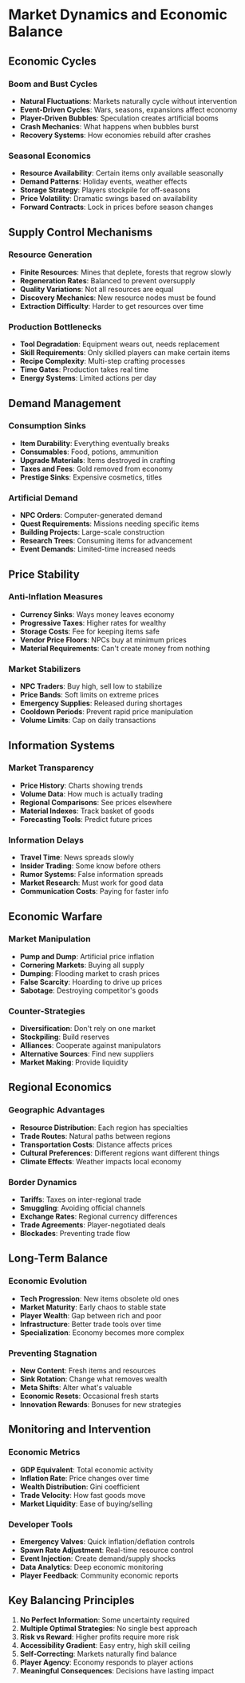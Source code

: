 # Market Dynamics and Economic Balance

## Economic Cycles

### Boom and Bust Cycles
- **Natural Fluctuations**: Markets naturally cycle without intervention
- **Event-Driven Cycles**: Wars, seasons, expansions affect economy
- **Player-Driven Bubbles**: Speculation creates artificial booms
- **Crash Mechanics**: What happens when bubbles burst
- **Recovery Systems**: How economies rebuild after crashes

### Seasonal Economics
- **Resource Availability**: Certain items only available seasonally
- **Demand Patterns**: Holiday events, weather effects
- **Storage Strategy**: Players stockpile for off-seasons
- **Price Volatility**: Dramatic swings based on availability
- **Forward Contracts**: Lock in prices before season changes

## Supply Control Mechanisms

### Resource Generation
- **Finite Resources**: Mines that deplete, forests that regrow slowly
- **Regeneration Rates**: Balanced to prevent oversupply
- **Quality Variations**: Not all resources are equal
- **Discovery Mechanics**: New resource nodes must be found
- **Extraction Difficulty**: Harder to get resources over time

### Production Bottlenecks
- **Tool Degradation**: Equipment wears out, needs replacement
- **Skill Requirements**: Only skilled players can make certain items
- **Recipe Complexity**: Multi-step crafting processes
- **Time Gates**: Production takes real time
- **Energy Systems**: Limited actions per day

## Demand Management

### Consumption Sinks
- **Item Durability**: Everything eventually breaks
- **Consumables**: Food, potions, ammunition
- **Upgrade Materials**: Items destroyed in crafting
- **Taxes and Fees**: Gold removed from economy
- **Prestige Sinks**: Expensive cosmetics, titles

### Artificial Demand
- **NPC Orders**: Computer-generated demand
- **Quest Requirements**: Missions needing specific items
- **Building Projects**: Large-scale construction
- **Research Trees**: Consuming items for advancement
- **Event Demands**: Limited-time increased needs

## Price Stability

### Anti-Inflation Measures
- **Currency Sinks**: Ways money leaves economy
- **Progressive Taxes**: Higher rates for wealthy
- **Storage Costs**: Fee for keeping items safe
- **Vendor Price Floors**: NPCs buy at minimum prices
- **Material Requirements**: Can't create money from nothing

### Market Stabilizers
- **NPC Traders**: Buy high, sell low to stabilize
- **Price Bands**: Soft limits on extreme prices
- **Emergency Supplies**: Released during shortages
- **Cooldown Periods**: Prevent rapid price manipulation
- **Volume Limits**: Cap on daily transactions

## Information Systems

### Market Transparency
- **Price History**: Charts showing trends
- **Volume Data**: How much is actually trading
- **Regional Comparisons**: See prices elsewhere
- **Material Indexes**: Track basket of goods
- **Forecasting Tools**: Predict future prices

### Information Delays
- **Travel Time**: News spreads slowly
- **Insider Trading**: Some know before others
- **Rumor Systems**: False information spreads
- **Market Research**: Must work for good data
- **Communication Costs**: Paying for faster info

## Economic Warfare

### Market Manipulation
- **Pump and Dump**: Artificial price inflation
- **Cornering Markets**: Buying all supply
- **Dumping**: Flooding market to crash prices
- **False Scarcity**: Hoarding to drive up prices
- **Sabotage**: Destroying competitor's goods

### Counter-Strategies
- **Diversification**: Don't rely on one market
- **Stockpiling**: Build reserves
- **Alliances**: Cooperate against manipulators
- **Alternative Sources**: Find new suppliers
- **Market Making**: Provide liquidity

## Regional Economics

### Geographic Advantages
- **Resource Distribution**: Each region has specialties
- **Trade Routes**: Natural paths between regions
- **Transportation Costs**: Distance affects prices
- **Cultural Preferences**: Different regions want different things
- **Climate Effects**: Weather impacts local economy

### Border Dynamics
- **Tariffs**: Taxes on inter-regional trade
- **Smuggling**: Avoiding official channels
- **Exchange Rates**: Regional currency differences
- **Trade Agreements**: Player-negotiated deals
- **Blockades**: Preventing trade flow

## Long-Term Balance

### Economic Evolution
- **Tech Progression**: New items obsolete old ones
- **Market Maturity**: Early chaos to stable state
- **Player Wealth**: Gap between rich and poor
- **Infrastructure**: Better trade tools over time
- **Specialization**: Economy becomes more complex

### Preventing Stagnation
- **New Content**: Fresh items and resources
- **Sink Rotation**: Change what removes wealth
- **Meta Shifts**: Alter what's valuable
- **Economic Resets**: Occasional fresh starts
- **Innovation Rewards**: Bonuses for new strategies

## Monitoring and Intervention

### Economic Metrics
- **GDP Equivalent**: Total economic activity
- **Inflation Rate**: Price changes over time
- **Wealth Distribution**: Gini coefficient
- **Trade Velocity**: How fast goods move
- **Market Liquidity**: Ease of buying/selling

### Developer Tools
- **Emergency Valves**: Quick inflation/deflation controls
- **Spawn Rate Adjustment**: Real-time resource control
- **Event Injection**: Create demand/supply shocks
- **Data Analytics**: Deep economic monitoring
- **Player Feedback**: Community economic reports

## Key Balancing Principles

1. **No Perfect Information**: Some uncertainty required
2. **Multiple Optimal Strategies**: No single best approach
3. **Risk vs Reward**: Higher profits require more risk
4. **Accessibility Gradient**: Easy entry, high skill ceiling
5. **Self-Correcting**: Markets naturally find balance
6. **Player Agency**: Economy responds to player actions
7. **Meaningful Consequences**: Decisions have lasting impact